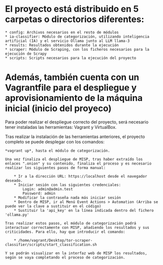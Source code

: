# El proyecto está distribuido en 5 carpetas o directorios diferentes: 

    * config: Archivos necesarios en el resto de módulos
    * ia-classifier: Módulo de categorización, utilizando inteligencia artificial (IA) y el servicio Ollama junto al LLM llama-3
    * results: Resultados obtenidos durante la ejecución
    * scraper: Módulo de Scraping, con los ficheros necesarios para la ejecución de Scrapy
    * scripts: Scripts necesarios para la ejecución del proyecto

# Además, también cuenta con un Vagrantfile para el despliegue y aprovisionamiento de la máquina inicial (inicio del proyeco)

Para poder realizar el despliegue correcto del proyecto, será necesario tener instaladas las herramientas: Vagrant y VirtualBox.

Tras realizar la instalación de las herramientas anteriores, el proyecto completo se puede desplegar con los comandos: 
    
    *vagrant up*, hasta el módulo de categorización.

    Una vez finaliza el despliegue de MISP, tras haber extraído los enlaces ".onion" y su contenido, finaliza el proceso y es necesario realizar los siguientes pasos de forma manual:

        * Ir a la dirección URL: https://localhost desde el navegador deseado.
        * Iniciar sesión con las siguientes credenciales:
            Login: admin@admin.test
            Password: admin
        * Modificar la contraseña nada más iniciar sesión
        * Dentro de MISP, ir al Menú Event Actions > Automation (Arriba se puede ver la clave a sustituir en el código)
        * Sustituir la 'api_key' en la línea indicada dentro del fichero 'ollama.py'
    
    Tras realizar estos pasos, el módulo de categorización podrá interactuar correctamente con MISP, añadiendo los resultados y sus criticidades. Para ello, hay que introducir el comando:

        * /home/vagrant/Desktop/tor-scraper-classifier/scripts/start_classification.sh

    Y se podrán visualizar en la interfaz web de MISP los resultados, según se vaya completando el proceso de categorización.